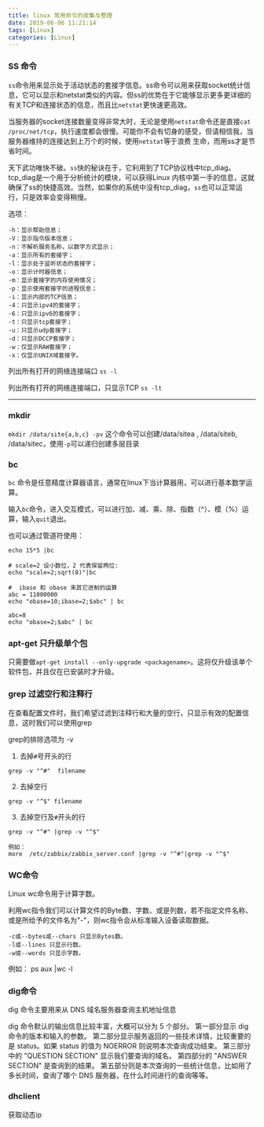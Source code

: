 ```yaml
---
title: linux 常用命令的收集与整理
date: 2019-06-06 11:21:14
tags: [Linux]
categories: [Linux]
---
```



### SS 命令

`ss`命令用来显示处于活动状态的套接字信息。ss命令可以用来获取socket统计信息，它可以显示和netstat类似的内容。但ss的优势在于它能够显示更多更详细的有关TCP和连接状态的信息，而且比`netstat`更快速更高效。

当服务器的socket连接数量变得非常大时，无论是使用`netstat`命令还是直接`cat /proc/net/tcp`，执行速度都会很慢。可能你不会有切身的感受，但请相信我，当服务器维持的连接达到上万个的时候，使用`netstat`等于浪费 生命，而用ss才是节省时间。

天下武功唯快不破。`ss`快的秘诀在于，它利用到了TCP协议栈中tcp_diag。tcp_diag是一个用于分析统计的模块，可以获得Linux 内核中第一手的信息，这就确保了ss的快捷高效。当然，如果你的系统中没有tcp_diag，`ss`也可以正常运行，只是效率会变得稍慢。

选项：
```
-h：显示帮助信息；
-V：显示指令版本信息；
-n：不解析服务名称，以数字方式显示；
-a：显示所有的套接字；
-l：显示处于监听状态的套接字；
-o：显示计时器信息；
-m：显示套接字的内存使用情况；
-p：显示使用套接字的进程信息；
-i：显示内部的TCP信息；
-4：只显示ipv4的套接字；
-6：只显示ipv6的套接字；
-t：只显示tcp套接字；
-u：只显示udp套接字；
-d：只显示DCCP套接字；
-w：仅显示RAW套接字；
-x：仅显示UNIX域套接字。
```


列出所有打开的网络连接端口
`ss -l`

列出所有打开的网络连接端口，只显示TCP
`ss -lt`

---

### mkdir

`mkdir /data/site{a,b,c} -pv`
这个命令可以创建/data/sitea , /data/siteb, /data/sitec，使用`-p`可以递归创建多层目录


### bc
`bc` 命令是任意精度计算器语言，通常在linux下当计算器用，可以进行基本数学运算。

输入`bc`命令，进入交互模式，可以进行加、减、乘、除、指数（^）、模（%）运算，输入`quit`退出。

也可以通过管道符使用：
```
echo 15*5 |bc
```

```
# scale=2 设小数位，2 代表保留两位:
echo "scale=2;sqrt(8)"|bc

#  ibase 和 obase 来其它进制的运算
abc = 11000000
echo "obase=10;ibase=2;$abc" | bc

abc=8
echo "obase=2;$abc" | bc

```


### apt-get 只升级单个包

只需要做`apt-get install --only-upgrade <packagename>`。这将仅升级该单个软件包，并且仅在已安装时才升级。


### grep 过滤空行和注释行

在查看配置文件时，我们希望过滤到注释行和大量的空行，只显示有效的配置信息，这时我们可以使用grep

grep的排除选项为 -v

1. 去掉`#`号开头的行

```
grep -v "^#"  filename
```


2. 去掉空行

```
grep -v "^$" filename 
```

3. 去掉空行及`#`开头的行

```
grep -v "^#" |grep -v "^$"

例如：
more  /etc/zabbix/zabbix_server.conf |grep -v "^#"|grep -v "^$"
```


### WC命令

Linux wc命令用于计算字数。

利用wc指令我们可以计算文件的Byte数、字数、或是列数，若不指定文件名称、或是所给予的文件名为"-"，则wc指令会从标准输入设备读取数据。

```
-c或--bytes或--chars 只显示Bytes数。
-l或--lines 只显示行数。
-w或--words 只显示字数。
```

例如： ps aux |wc -l

### dig命令

dig 命令主要用来从 DNS 域名服务器查询主机地址信息

dig 命令默认的输出信息比较丰富，大概可以分为 5 个部分。
第一部分显示 dig 命令的版本和输入的参数。
第二部分显示服务返回的一些技术详情，比较重要的是 status。如果 status 的值为 NOERROR 则说明本次查询成功结束。
第三部分中的 "QUESTION SECTION" 显示我们要查询的域名。
第四部分的 "ANSWER SECTION" 是查询到的结果。
第五部分则是本次查询的一些统计信息，比如用了多长时间，查询了哪个 DNS 服务器，在什么时间进行的查询等等。

### dhclient
获取动态ip
